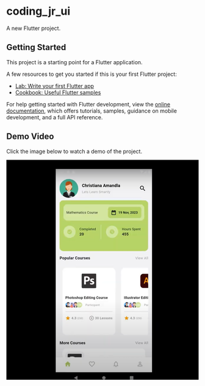 # coding_jr_ui

A new Flutter project.

## Getting Started

This project is a starting point for a Flutter application.

A few resources to get you started if this is your first Flutter project:

- [Lab: Write your first Flutter app](https://docs.flutter.dev/get-started/codelab)
- [Cookbook: Useful Flutter samples](https://docs.flutter.dev/cookbook)

For help getting started with Flutter development, view the
[online documentation](https://docs.flutter.dev/), which offers tutorials,
samples, guidance on mobile development, and a full API reference.

## Demo Video 
Click the image below to watch a demo of the project.

[![Watch the video](https://github.com/jayPatel029/coding_jr_ui/blob/master/demo/Screenshot%202024-09-18%20132944.png)](https://drive.google.com/file/d/14hcRbP5AFl-eT3NCEtSaG36OSQUcTKqx/view?usp=sharing)

